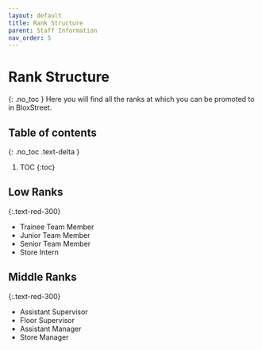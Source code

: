 ```yaml
---
layout: default
title: Rank Structure
parent: Staff Information
nav_order: 5
---
```

# Rank Structure
{: .no_toc }
Here you will find all the ranks at which you can be promoted to in BloxStreet.

## Table of contents
{: .no_toc .text-delta }

1. TOC
{:toc}

## Low Ranks
{:.text-red-300} 
* Trainee Team Member
* Junior Team Member
* Senior Team Member
* Store Intern

## Middle Ranks
{:.text-red-300} 
* Assistant Supervisor
* Floor Supervisor
* Assistant Manager
* Store Manager
